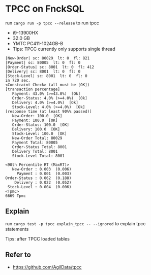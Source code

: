 # TPCC on FnckSQL
run `cargo run -p tpcc --release` to run tpcc

- i9-13900HX
- 32.0 GB
- YMTC PC411-1024GB-B
- Tips: TPCC currently only supports single thread
```shell
|New-Order| sc: 80029  lt: 0  fl: 821
|Payment| sc: 80005  lt: 0  fl: 0
|Order-Status| sc: 8001  lt: 0  fl: 412
|Delivery| sc: 8001  lt: 0  fl: 0
|Stock-Level| sc: 8001  lt: 0  fl: 0
in 720 sec.
<Constraint Check> (all must be [OK])
[transaction percentage]
   Payment: 43.0% (>=43.0%)  [Ok]
   Order-Status: 4.0% (>=4.0%)  [Ok]
   Delivery: 4.0% (>=4.0%)  [Ok]
   Stock-Level: 4.0% (>=4.0%)  [Ok]
[response time (at least 90%% passed)]
   New-Order: 100.0  [OK]
   Payment: 100.0  [OK]
   Order-Status: 100.0  [OK]
   Delivery: 100.0  [OK]
   Stock-Level: 100.0  [OK]
   New-Order Total: 80029
   Payment Total: 80005
   Order-Status Total: 8001
   Delivery Total: 8001
   Stock-Level Total: 8001

<90th Percentile RT (MaxRT)>
   New-Order : 0.003  (0.006)
     Payment : 0.001  (0.003)
Order-Status : 0.062  (0.188)
    Delivery : 0.022  (0.052)
 Stock-Level : 0.004  (0.006)
<TpmC>
6669 Tpmc

```

## Explain
run `cargo test -p tpcc explain_tpcc -- --ignored` to explain tpcc statements

Tips: after TPCC loaded tables

## Refer to
- https://github.com/AgilData/tpcc
